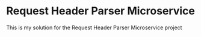 
# Request Header Parser Microservice

This is my solution for the Request Header Parser Microservice project

